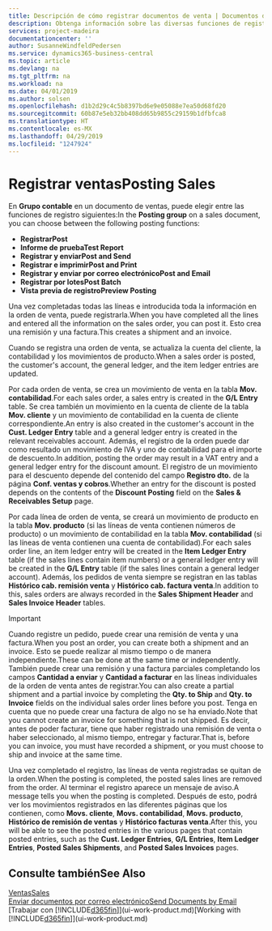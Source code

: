 ```yaml
---
title: Descripción de cómo registrar documentos de venta | Documentos de Microsoft
description: Obtenga información sobre las diversas funciones de registro para registrar documentos de venta.
services: project-madeira
documentationcenter: ''
author: SusanneWindfeldPedersen
ms.service: dynamics365-business-central
ms.topic: article
ms.devlang: na
ms.tgt_pltfrm: na
ms.workload: na
ms.date: 04/01/2019
ms.author: solsen
ms.openlocfilehash: d1b2d29c4c5b8397bd6e9e05088e7ea50d68fd20
ms.sourcegitcommit: 60b87e5eb32bb408dd65b9855c29159b1dfbfca8
ms.translationtype: HT
ms.contentlocale: es-MX
ms.lasthandoff: 04/29/2019
ms.locfileid: "1247924"
---
```

# <a name="posting-sales"></a><span data-ttu-id="39ce5-103">Registrar ventas</span><span class="sxs-lookup"><span data-stu-id="39ce5-103">Posting Sales</span></span>
<span data-ttu-id="39ce5-104">En **Grupo contable** en un documento de ventas, puede elegir entre las funciones de registro siguientes:</span><span class="sxs-lookup"><span data-stu-id="39ce5-104">In the **Posting group** on a sales document, you can choose between the following posting functions:</span></span>

* <span data-ttu-id="39ce5-105">**Registrar**</span><span class="sxs-lookup"><span data-stu-id="39ce5-105">**Post**</span></span>
* <span data-ttu-id="39ce5-106">**Informe de prueba**</span><span class="sxs-lookup"><span data-stu-id="39ce5-106">**Test Report**</span></span>
* <span data-ttu-id="39ce5-107">**Registrar y enviar**</span><span class="sxs-lookup"><span data-stu-id="39ce5-107">**Post and Send**</span></span>
* <span data-ttu-id="39ce5-108">**Registrar e imprimir**</span><span class="sxs-lookup"><span data-stu-id="39ce5-108">**Post and Print**</span></span>
* <span data-ttu-id="39ce5-109">**Registrar y enviar por correo electrónico**</span><span class="sxs-lookup"><span data-stu-id="39ce5-109">**Post and Email**</span></span>
* <span data-ttu-id="39ce5-110">**Registrar por lotes**</span><span class="sxs-lookup"><span data-stu-id="39ce5-110">**Post Batch**</span></span>
* <span data-ttu-id="39ce5-111">**Vista previa de registro**</span><span class="sxs-lookup"><span data-stu-id="39ce5-111">**Preview Posting**</span></span>

<span data-ttu-id="39ce5-112">Una vez completadas todas las líneas e introducida toda la información en la orden de venta, puede registrarla.</span><span class="sxs-lookup"><span data-stu-id="39ce5-112">When you have completed all the lines and entered all the information on the sales order, you can post it.</span></span> <span data-ttu-id="39ce5-113">Esto crea una remisión y una factura.</span><span class="sxs-lookup"><span data-stu-id="39ce5-113">This creates a shipment and an invoice.</span></span>

<span data-ttu-id="39ce5-114">Cuando se registra una orden de venta, se actualiza la cuenta del cliente, la contabilidad y los movimientos de producto.</span><span class="sxs-lookup"><span data-stu-id="39ce5-114">When a sales order is posted, the customer's account, the general ledger, and the item ledger entries are updated.</span></span>

<span data-ttu-id="39ce5-115">Por cada orden de venta, se crea un movimiento de venta en la tabla **Mov. contabilidad**.</span><span class="sxs-lookup"><span data-stu-id="39ce5-115">For each sales order, a sales entry is created in the **G/L Entry** table.</span></span> <span data-ttu-id="39ce5-116">Se crea también un movimiento en la cuenta de cliente de la tabla **Mov. cliente** y un movimiento de contabilidad en la cuenta de cliente correspondiente.</span><span class="sxs-lookup"><span data-stu-id="39ce5-116">An entry is also created in the customer's account in the **Cust. Ledger Entry** table and a general ledger entry is created in the relevant receivables account.</span></span> <span data-ttu-id="39ce5-117">Además, el registro de la orden puede dar como resultado un movimiento de IVA y uno de contabilidad para el importe de descuento.</span><span class="sxs-lookup"><span data-stu-id="39ce5-117">In addition, posting the order may result in a VAT entry and a general ledger entry for the discount amount.</span></span> <span data-ttu-id="39ce5-118">El registro de un movimiento para el descuento depende del contenido del campo **Registro dto.** de la página **Conf. ventas y cobros**.</span><span class="sxs-lookup"><span data-stu-id="39ce5-118">Whether an entry for the discount is posted depends on the contents of the **Discount Posting** field on the **Sales & Receivables Setup** page.</span></span>

<span data-ttu-id="39ce5-119">Por cada línea de orden de venta, se creará un movimiento de producto en la tabla **Mov. producto** (si las líneas de venta contienen números de producto) o un movimiento de contabilidad en la tabla **Mov. contabilidad** (si las líneas de venta contienen una cuenta de contabilidad).</span><span class="sxs-lookup"><span data-stu-id="39ce5-119">For each sales order line, an item ledger entry will be created in the **Item Ledger Entry** table (if the sales lines contain item numbers) or a general ledger entry will be created in the **G/L Entry** table (if the sales lines contain a general ledger account).</span></span> <span data-ttu-id="39ce5-120">Además, los pedidos de venta siempre se registran en las tablas **Histórico cab. remisión venta** y **Histórico cab. factura venta**.</span><span class="sxs-lookup"><span data-stu-id="39ce5-120">In addition to this, sales orders are always recorded in the **Sales Shipment Header** and **Sales Invoice Header** tables.</span></span>

> [!IMPORTANT]  
>   <span data-ttu-id="39ce5-121">Cuando registre un pedido, puede crear una remisión de venta y una factura.</span><span class="sxs-lookup"><span data-stu-id="39ce5-121">When you post an order, you can create both a shipment and an invoice.</span></span> <span data-ttu-id="39ce5-122">Esto se puede realizar al mismo tiempo o de manera independiente.</span><span class="sxs-lookup"><span data-stu-id="39ce5-122">These can be done at the same time or independently.</span></span> <span data-ttu-id="39ce5-123">También puede crear una remisión y una factura parciales completando los campos **Cantidad a enviar** y **Cantidad a facturar** en las líneas individuales de la orden de venta antes de registrar.</span><span class="sxs-lookup"><span data-stu-id="39ce5-123">You can also create a partial shipment and a partial invoice by completing the **Qty. to Ship** and **Qty. to Invoice** fields on the individual sales order lines before you post.</span></span> <span data-ttu-id="39ce5-124">Tenga en cuenta que no puede crear una factura de algo no se ha enviado.</span><span class="sxs-lookup"><span data-stu-id="39ce5-124">Note that you cannot create an invoice for something that is not shipped.</span></span> <span data-ttu-id="39ce5-125">Es decir, antes de poder facturar, tiene que haber registrado una remisión de venta o haber seleccionado, al mismo tiempo, entregar y facturar.</span><span class="sxs-lookup"><span data-stu-id="39ce5-125">That is, before you can invoice, you must have recorded a shipment, or you must choose to ship and invoice at the same time.</span></span>

<span data-ttu-id="39ce5-126">Una vez completado el registro, las líneas de venta registradas se quitan de la orden.</span><span class="sxs-lookup"><span data-stu-id="39ce5-126">When the posting is completed, the posted sales lines are removed from the order.</span></span> <span data-ttu-id="39ce5-127">Al terminar el registro aparece un mensaje de aviso.</span><span class="sxs-lookup"><span data-stu-id="39ce5-127">A message tells you when the posting is completed.</span></span> <span data-ttu-id="39ce5-128">Después de esto, podrá ver los movimientos registrados en las diferentes páginas que los contienen, como **Movs. cliente**, **Movs. contabilidad**, **Movs. producto**, **Histórico de remisión de ventas** y **Histórico facturas venta**.</span><span class="sxs-lookup"><span data-stu-id="39ce5-128">After this, you will be able to see the posted entries in the various pages that contain posted entries, such as the **Cust. Ledger Entries**, **G/L Entries**, **Item Ledger Entries**, **Posted Sales Shipments**, and **Posted Sales Invoices** pages.</span></span>

## <a name="see-also"></a><span data-ttu-id="39ce5-129">Consulte también</span><span class="sxs-lookup"><span data-stu-id="39ce5-129">See Also</span></span>
[<span data-ttu-id="39ce5-130">Ventas</span><span class="sxs-lookup"><span data-stu-id="39ce5-130">Sales</span></span>](sales-manage-sales.md)  
[<span data-ttu-id="39ce5-131">Enviar documentos por correo electrónico</span><span class="sxs-lookup"><span data-stu-id="39ce5-131">Send Documents by Email</span></span>](ui-how-send-documents-email.md)  
<span data-ttu-id="39ce5-132">[Trabajar con [!INCLUDE[d365fin](includes/d365fin_md.md)]](ui-work-product.md)</span><span class="sxs-lookup"><span data-stu-id="39ce5-132">[Working with [!INCLUDE[d365fin](includes/d365fin_md.md)]](ui-work-product.md)</span></span>


